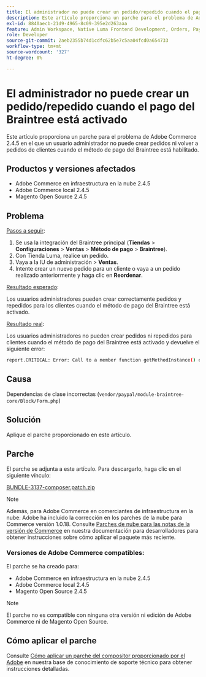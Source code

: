 ```yaml
---
title: El administrador no puede crear un pedido/repedido cuando el pago del Braintree está activado
description: Este artículo proporciona un parche para el problema de Adobe Commerce 2.4.5 en el que un usuario administrador no puede crear pedidos ni volver a pedidos de clientes cuando el método de pago del Braintree está habilitado.
exl-id: 8840aecb-21d9-4965-8c09-395e2d263aaa
feature: Admin Workspace, Native Luma Frontend Development, Orders, Payments
role: Developer
source-git-commit: 2aeb2355b74d1cdfc62b5e7c5aa04fcd0a654733
workflow-type: tm+mt
source-wordcount: '327'
ht-degree: 0%

---
```


# El administrador no puede crear un pedido/repedido cuando el pago del Braintree está activado

Este artículo proporciona un parche para el problema de Adobe Commerce 2.4.5 en el que un usuario administrador no puede crear pedidos ni volver a pedidos de clientes cuando el método de pago del Braintree está habilitado.

## Productos y versiones afectados

* Adobe Commerce en infraestructura en la nube 2.4.5
* Adobe Commerce local 2.4.5
* Magento Open Source 2.4.5

## Problema

<u>Pasos a seguir</u>:

1. Se usa la integración del Braintree principal (**Tiendas** > **Configuraciones** > **Ventas** > **Método de pago** > **Braintree**).
1. Con Tienda Luma, realice un pedido.
1. Vaya a la IU de administración > **Ventas**.
1. Intente crear un nuevo pedido para un cliente o vaya a un pedido realizado anteriormente y haga clic en **Reordenar**.

<u>Resultado esperado</u>:

Los usuarios administradores pueden crear correctamente pedidos y repedidos para los clientes cuando el método de pago del Braintree está activado.

<u>Resultado real</u>:

Los usuarios administradores no pueden crear pedidos ni repedidos para clientes cuando el método de pago del Braintree está activado y devuelve el siguiente error:

```bash
report.CRITICAL: Error: Call to a member function getMethodInstance() on null in /app/vendor/paypal/module-braintree-core/Block/Form.php:174
```

## Causa

Dependencias de clase incorrectas (`vendor/paypal/module-braintree-core/Block/Form.php`)

## Solución

Aplique el parche proporcionado en este artículo.

## Parche

El parche se adjunta a este artículo. Para descargarlo, haga clic en el siguiente vínculo:

[BUNDLE-3137-composer.patch.zip](assets/BUNDLE-3137-composer.patch.zip)

>[!NOTE]
>
>Además, para Adobe Commerce en comerciantes de infraestructura en la nube: Adobe ha incluido la corrección en los parches de la nube para Commerce versión 1.0.18. Consulte [Parches de nube para las notas de la versión de Commerce](https://experienceleague.adobe.com/en/docs/commerce-cloud-service/user-guide/release-notes/cloud-patches) en nuestra documentación para desarrolladores para obtener instrucciones sobre cómo aplicar el paquete más reciente.

### Versiones de Adobe Commerce compatibles:

El parche se ha creado para:

* Adobe Commerce en infraestructura en la nube 2.4.5
* Adobe Commerce local 2.4.5
* Magento Open Source 2.4.5

>[!NOTE]
>
>El parche no es compatible con ninguna otra versión ni edición de Adobe Commerce ni de Magento Open Source.

## Cómo aplicar el parche

Consulte [Cómo aplicar un parche del compositor proporcionado por el Adobe](/help/how-to/general/how-to-apply-a-composer-patch-provided-by-magento.md) en nuestra base de conocimiento de soporte técnico para obtener instrucciones detalladas.
